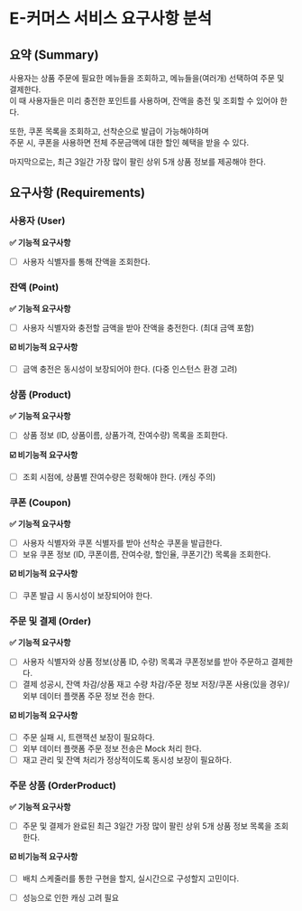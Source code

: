 # E-커머스 서비스 요구사항 분석

## 요약 (Summary)

사용자는 상품 주문에 필요한 메뉴들을 조회하고, 메뉴들을(여러개) 선택하여 주문 및 결제한다.    
이 때 사용자들은 미리 충전한 포인트를 사용하며, 잔액을 충전 및 조회할 수 있어야 한다.

또한, 쿠폰 목록을 조회하고, 선착순으로 발급이 가능해야하며  
주문 시, 쿠폰을 사용하면 전체 주문금액에 대한 할인 혜택을 받을 수 있다.

마지막으로는, 최근 3일간 가장 많이 팔린 상위 5개 상품 정보를 제공해야 한다.

## 요구사항 (Requirements)

### 사용자 (User)

**✅ 기능적 요구사항**

+ [ ] 사용자 식별자를 통해 잔액을 조회한다.

### 잔액 (Point)

**✅ 기능적 요구사항**

+ [ ] 사용자 식별자와 충전할 금액을 받아 잔액을 충전한다. (최대 금액 포함)

**☑️ 비기능적 요구사항**

+ [ ] 금액 충전은 동시성이 보장되어야 한다. (다중 인스턴스 환경 고려)

### 상품 (Product)

**✅ 기능적 요구사항**

+ [ ] 상품 정보 (ID, 상품이름, 상품가격, 잔여수량) 목록을 조회한다.

**☑️ 비기능적 요구사항**

+ [ ] 조회 시점에, 상품별 잔여수량은 정확해야 한다. (캐싱 주의)

### 쿠폰 (Coupon)

**✅ 기능적 요구사항**

+ [ ] 사용자 식별자와 쿠폰 식별자를 받아 선착순 쿠폰을 발급한다.
+ [ ] 보유 쿠폰 정보 (ID, 쿠폰이름, 잔여수량, 할인율, 쿠폰기간) 목록을 조회한다.

**☑️ 비기능적 요구사항**

+ [ ] 쿠폰 발급 시 동시성이 보장되어야 한다.

### 주문 및 결제 (Order)

**✅ 기능적 요구사항**

+ [ ] 사용자 식별자와 상품 정보(상품 ID, 수량) 목록과 쿠폰정보를 받아 주문하고 결제한다.
+ [ ] 결제 성공시, 잔액 차감/상품 재고 수량 차감/주문 정보 저장/쿠폰 사용(있을 경우)/외부 데이터 플랫폼 주문 정보 전송 한다.

**☑️ 비기능적 요구사항**

+ [ ] 주문 실패 시, 트랜잭션 보장이 필요하다.
+ [ ] 외부 데이터 플랫폼 주문 정보 전송은 Mock 처리 한다.
+ [ ] 재고 관리 및 잔액 처리가 정상적이도록 동시성 보장이 필요하다.

### 주문 상품 (OrderProduct)

**✅ 기능적 요구사항**

+ [ ] 주문 및 결제가 완료된 최근 3일간 가장 많이 팔린 상위 5개 상품 정보 목록을 조회한다.

**☑️ 비기능적 요구사항**

+ [ ] 배치 스케줄러를 통한 구현을 할지, 실시간으로 구성할지 고민이다.
+ [ ] 성능으로 인한 캐싱 고려 필요


